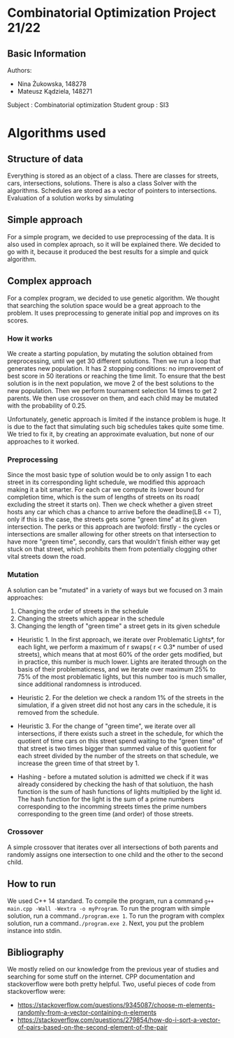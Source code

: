 ﻿# Combinatorial Optimization Project 21/22
## Basic Information
Authors:
 - Nina Żukowska, 148278
 - Mateusz Kądziela, 148271

Subject : Combinatorial optimization
Student group : SI3
# Algorithms used
## Structure of data
Everything is stored as an object of a class. There are classes for streets, cars, intersections, solutions. There is also a class Solver with the algorithms. Schedules are stored as a vector of pointers to intersections.
Evaluation of a solution works by simulating 

## Simple approach
For a simple program, we decided to use preprocessing of the data.  It is also used in complex aproach, so it will be explained there. We decided to go with it, because it produced the best results for a simple and quick algorithm.

## Complex approach
For a complex program, we decided to use genetic algorithm. We thought that searching the solution space would be a great approach to the problem.
It uses preprocessing to generate initial pop and improves on its scores. 
### How it works
We create a starting population, by mutating the solution obtained from preprocessing, until we get 30 different solutions. Then we run a loop that generates new population. It has 2 stopping conditions: no improvement of best score in 50 iterations or reaching the time limit. To ensure that the best solution is in the next population, we move 2 of the best solutions to the new population. Then we perform tournament selection 14 times to get 2 parents. We then use crossover on them, and each child may be mutated with the probability of 0.25. 

Unfortunately, genetic approach is limited if the instance problem is huge. It is due to the fact that simulating such big schedules takes quite some time. We tried to fix it, by creating an approximate evaluation, but none of our approaches to it worked.

### Preprocessing
Since the most basic type of solution would be to only assign 1 to each street in its corresponding light schedule, we modified this approach making it a bit smarter.
For each car we compute its lower bound for completion time, which is the sum of lengths of streets on its road( excluding the street it starts on). 
Then we check whether a given street hosts any car which chas a chance to arrive before the deadline(LB <= T), only if this is the case, the streets gets some "green time" at its given intersection. The perks or this approach are twofold:
firstly - the cycles or intersections are smaller allowing for other streets on that intersection to have more "green time", secondly, cars that wouldn't finish either way get stuck on that street, which prohibits them from potentially clogging other vital streets down the road.
### Mutation

A solution can be "mutated" in a variety of ways but we focused on 3 main approaches:
1. Changing the order of streets in the schedule
2. Changing the streets which appear in the schedule 
3. Changing the length of "green time" a street gets in its given schedule

- Heuristic 1. 
In the first approach, we iterate over Problematic Lights*, for each light, we perform a maximum of r swaps( r < 0.3* number of used streets), which means that at most 60% of the order gets modified, but in practice, this number is much lower. Lights are iterated through on the basis of their problematicness, and we iterate over maximum 25% to 75% of the most problematic lights, but this number too is much smaller, since additional randomness is introduced.

- Heuristic 2.
For the deletion we check a random 1% of the streets in the simulation, if a given street did not host any cars in the schedule, it is removed from the schedule.

- Heuristic 3. 
For the change of "green time", we iterate over all intersections, if there exists such a street in the schedule, for which the quotient of time cars on this street spend waiting to the "green time" of that street is two times bigger than summed value of this quotient for each street divided by the number of the streets on that schedule, we increase the green time of that street by 1.

- Hashing - before a mutated solution is admitted we check if it was already considered by checking the hash of that solutiuon, the hash function is the sum of hash functions of lights multiplied by the light id. The hash function for the light is the sum of a prime numbers corresponding to the incomming streets times the prime numbers corresponding to the green time (and order) of those streets.

### Crossover
A simple crossover that iterates over all intersections of both parents and randomly assigns one intersection to one child and the other to the second child.
## How to run
We used C++ 14 standard.
To compile the program, run a command `g++ main.cpp -Wall -Wextra -o myProgram`.
To run the program with simple solution, run a command`./program.exe 1`.
To run the program with complex solution, run a command`./program.exe 2`.
Next, you put the problem instance into stdin.
## Bibliography
We mostly relied on our knowledge from the previous year of studies and searching for some stuff on the internet. CPP documentation and stackoverflow were both pretty helpful.
Two, useful pieces of code from stackoverflow were:

 - https://stackoverflow.com/questions/9345087/choose-m-elements-randomly-from-a-vector-containing-n-elements
 - https://stackoverflow.com/questions/279854/how-do-i-sort-a-vector-of-pairs-based-on-the-second-element-of-the-pair



